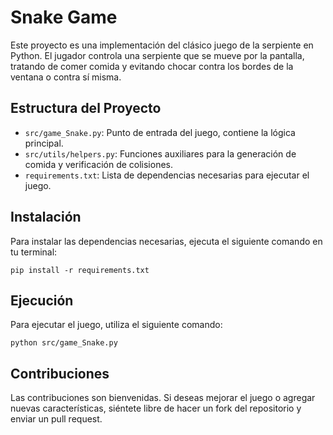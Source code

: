 # Snake Game

Este proyecto es una implementación del clásico juego de la serpiente en Python. El jugador controla una serpiente que se mueve por la pantalla, tratando de comer comida y evitando chocar contra los bordes de la ventana o contra sí misma.

## Estructura del Proyecto

- `src/game_Snake.py`: Punto de entrada del juego, contiene la lógica principal.
- `src/utils/helpers.py`: Funciones auxiliares para la generación de comida y verificación de colisiones.
- `requirements.txt`: Lista de dependencias necesarias para ejecutar el juego.

## Instalación

Para instalar las dependencias necesarias, ejecuta el siguiente comando en tu terminal:

```
pip install -r requirements.txt
```

## Ejecución

Para ejecutar el juego, utiliza el siguiente comando:

```
python src/game_Snake.py
```

## Contribuciones

Las contribuciones son bienvenidas. Si deseas mejorar el juego o agregar nuevas características, siéntete libre de hacer un fork del repositorio y enviar un pull request.